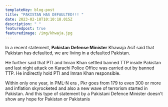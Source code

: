 ```yaml
---
templateKey: blog-post
title: "PAKISTAN HAS DEFAULTED!!! "
date: 2023-02-18T10:10:18.015Z
description: " "
featuredpost: true
featuredimage: /img/khwaja.jpg
---
```

In a recent statement, **Pakistan Defense Minister** Khawaja Asif said that Pakistan has defaulted, we are living in a defaulted Pakistan.

H﻿e further said that PTI and Imran Khan settled banned TTP inside Pakistan and last night attack on Karachi Police Office was carried out by banned TTP. He indirectly hold PTI and Imran Khan responsible.

Within only one year, in PML-N era , Pkr goes from 179 to even 300 or more and inflation skyrocketed and also a new wave of terrorism started in Pakistan. And this type of statement by a Pakistani Defence Minister doesn't show any hope for Pakistan or Pakistanis